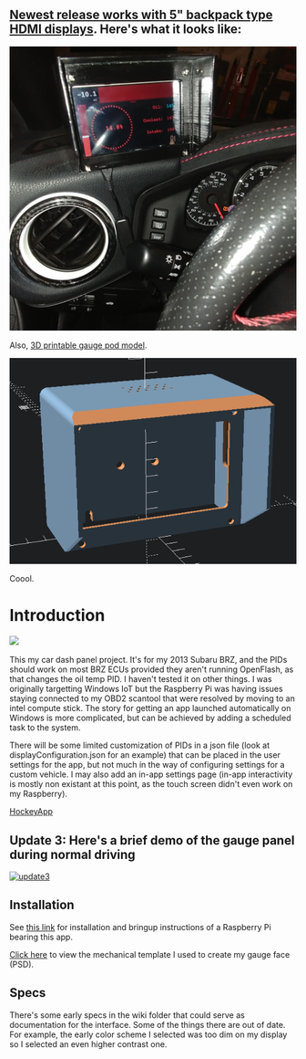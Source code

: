 ## [Newest release works with 5" backpack type HDMI displays](https://github.com/daparker2/Tinast_Public/releases/tag/v1.0.85.1.18). Here's what it looks like:

<img src="https://github.com/daparker2/Tinast_Public/blob/master/img/completed.jpg"></img>

Also, [3D printable gauge pod model](src/pod.scad).

<img src="https://github.com/daparker2/Tinast_Public/blob/master/img/pod.png"></img>

Coool.

# Introduction 
<img src="https://daparker.visualstudio.com/_apis/public/build/definitions/0b16eba6-9218-4f4b-a629-87fe16048574/2/badge"></img>

This my car dash panel project. It's for my 2013 Subaru BRZ, and the PIDs should work on most BRZ ECUs provided they aren't running OpenFlash, as that changes the oil temp PID. I haven't tested it on other things. I was originally targetting Windows IoT but the Raspberry Pi was having issues staying connected to my OBD2  scantool that were resolved by moving to an intel compute stick. The story for getting an app launched automatically on Windows is more complicated, but can be achieved by adding a scheduled task to the system.

There will be some limited customization of PIDs in a json file (look at displayConfiguration.json for an example) that can be placed in the user settings for the app, but not much in the way of configuring settings for a custom vehicle. I may also add an in-app settings page (in-app interactivity is mostly non existant at this point, as the touch screen didn't even work on my Raspberry).

[HockeyApp](https://rink.hockeyapp.net/manage/apps/553566)

## Update 3: Here's a brief demo of the gauge panel during normal driving

[![update3](http://img.youtube.com/vi/lsFMVJhmXTw/0.jpg)](https://youtu.be/lsFMVJhmXTw "Demo")

## Installation

See [this link](https://htmlpreview.github.io/?https://github.com/daparker2/Tinast_Public/blob/v1.0.15-beta1/doc/Setting%20up%20a%20raspberry%20pi%20for%20automotive.htm) for installation and bringup instructions of a Raspberry Pi bearing this app.

[Click here](https://github.com/daparker2/Tinast_Public/blob/master/Face-Template.psd) to view the mechanical template I used to create my gauge face (PSD).

## Specs

There's some early specs in the wiki folder that could serve as documentation for the interface. Some of the things there are out of date. For example, the early color scheme I selected was too dim on my display so I selected an even higher contrast one.
